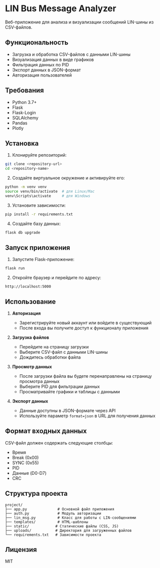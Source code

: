 # LIN Bus Message Analyzer

Веб-приложение для анализа и визуализации сообщений LIN-шины из CSV-файлов.

## Функциональность

- Загрузка и обработка CSV-файлов с данными LIN-шины
- Визуализация данных в виде графиков
- Фильтрация данных по PID
- Экспорт данных в JSON-формат
- Авторизация пользователей

## Требования

- Python 3.7+
- Flask
- Flask-Login
- SQLAlchemy
- Pandas
- Plotly

## Установка

1. Клонируйте репозиторий:
```bash
git clone <repository-url>
cd <repository-name>
```

2. Создайте виртуальное окружение и активируйте его:
```bash
python -m venv venv
source venv/bin/activate  # для Linux/Mac
venv\Scripts\activate     # для Windows
```

3. Установите зависимости:
```bash
pip install -r requirements.txt
```

4. Создайте базу данных:
```bash
flask db upgrade
```

## Запуск приложения

1. Запустите Flask-приложение:
```bash
flask run
```

2. Откройте браузер и перейдите по адресу:
```
http://localhost:5000
```

## Использование

1. **Авторизация**
   - Зарегистрируйте новый аккаунт или войдите в существующий
   - После входа вы получите доступ к функционалу приложения

2. **Загрузка файлов**
   - Перейдите на страницу загрузки
   - Выберите CSV-файл с данными LIN-шины
   - Дождитесь обработки файла

3. **Просмотр данных**
   - После загрузки файла вы будете перенаправлены на страницу просмотра данных
   - Выберите PID для фильтрации данных
   - Просматривайте графики и таблицы с данными

4. **Экспорт данных**
   - Данные доступны в JSON-формате через API
   - Используйте параметр `format=json` в URL для получения данных

## Формат входных данных

CSV-файл должен содержать следующие столбцы:
- Время
- Break (0x00)
- SYNC (0x55)
- PID
- Данные (D0-D7)
- CRC

## Структура проекта

```
project/
├── app.py              # Основной файл приложения
├── auth.py             # Модуль авторизации
├── lin_msg.py          # Класс для работы с LIN-сообщениями
├── templates/          # HTML-шаблоны
├── static/            # Статические файлы (CSS, JS)
├── uploads/           # Директория для загруженных файлов
└── requirements.txt   # Зависимости проекта
```

## Лицензия

MIT 